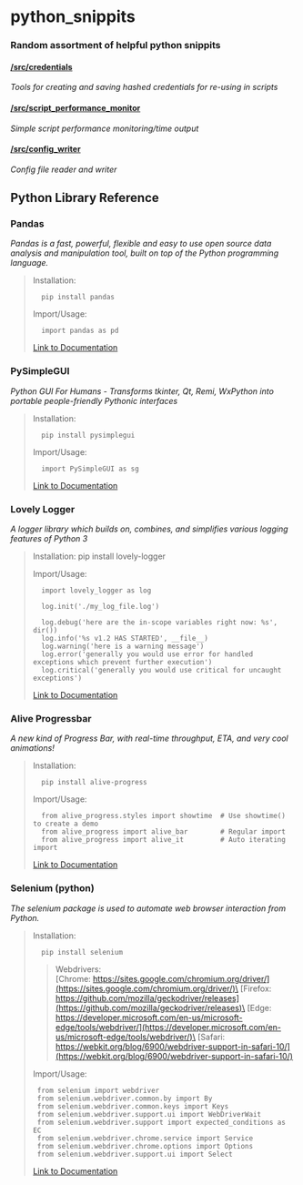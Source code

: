 # python_snippits
### Random assortment of helpful python snippits
#### [/src/credentials](https://github.com/JDShadowline/python_snippits/tree/main/src/credentials)
_Tools for creating and saving hashed credentials for re-using in scripts_

#### [/src/script_performance_monitor](https://github.com/JDShadowline/python_snippits/tree/main/src/script_performance_monitor)
_Simple script performance monitoring/time output_

#### [/src/config_writer](https://github.com/JDShadowline/python_snippits/tree/main/src/config_writer)
_Config file reader and writer_

## Python Library Reference
### Pandas
_Pandas is a fast, powerful, flexible and easy to use open source data analysis and manipulation tool, built on top of the Python programming language._
>Installation:
>
>       pip install pandas
>
>Import/Usage:
>
>       import pandas as pd
>
>[Link to Documentation](https://pandas.pydata.org/docs/reference/index.html#api)

### PySimpleGUI
_Python GUI For Humans - Transforms tkinter, Qt, Remi, WxPython into portable people-friendly Pythonic interfaces_
>Installation:
>
>       pip install pysimplegui
>
>Import/Usage:
>
>       import PySimpleGUI as sg
>
>[Link to Documentation](https://pysimplegui.readthedocs.io/en/latest/call%20reference/)

### Lovely Logger
_A logger library which builds on, combines, and simplifies various logging features of Python 3_
>Installation:
>       pip install lovely-logger
>
>Import/Usage:
>
>       import lovely_logger as log
>
>       log.init('./my_log_file.log')
>
>       log.debug('here are the in-scope variables right now: %s', dir())
>       log.info('%s v1.2 HAS STARTED', __file__)
>       log.warning('here is a warning message')
>       log.error('generally you would use error for handled exceptions which prevent further execution')
>       log.critical('generally you would use critical for uncaught exceptions')
>
>[Link to Documentation](https://github.com/tier2tickets/lovely-logger)

### Alive Progressbar
_A new kind of Progress Bar, with real-time throughput, ETA, and very cool animations!_
>Installation:
>
>       pip install alive-progress
>
>Import/Usage:
>
>       from alive_progress.styles import showtime  # Use showtime() to create a demo
>       from alive_progress import alive_bar        # Regular import
>       from alive_progress import alive_it         # Auto iterating import
>
>[Link to Documentation](https://github.com/rsalmei/alive-progress)

### Selenium (python)
_The selenium package is used to automate web browser interaction from Python._
>Installation:
>
>       pip install selenium
>
>>Webdrivers:\
>>[Chrome: https://sites.google.com/chromium.org/driver/](https://sites.google.com/chromium.org/driver/)\
>>[Firefox: https://github.com/mozilla/geckodriver/releases](https://github.com/mozilla/geckodriver/releases)\
>>[Edge: https://developer.microsoft.com/en-us/microsoft-edge/tools/webdriver/](https://developer.microsoft.com/en-us/microsoft-edge/tools/webdriver/)\
>>[Safari: https://webkit.org/blog/6900/webdriver-support-in-safari-10/](https://webkit.org/blog/6900/webdriver-support-in-safari-10/)
>
>Import/Usage:
>
>      from selenium import webdriver
>      from selenium.webdriver.common.by import By
>      from selenium.webdriver.common.keys import Keys
>      from selenium.webdriver.support.ui import WebDriverWait
>      from selenium.webdriver.support import expected_conditions as EC
>      from selenium.webdriver.chrome.service import Service
>      from selenium.webdriver.chrome.options import Options
>      from selenium.webdriver.support.ui import Select
>
>[Link to Documentation](https://selenium-python.readthedocs.io/)